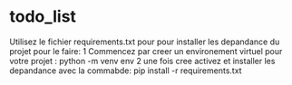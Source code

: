 # todo_list
Utilisez le fichier requirements.txt pour pour installer les depandance du projet
pour le faire:
1 Commencez par creer un environement virtuel pour votre projet : python -m venv env
2 une fois cree activez et installer les depandance avec la commabde:
pip install -r requirements.txt
